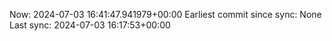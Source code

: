Now: 2024-07-03 16:41:47.941979+00:00 Earliest commit since sync: None Last sync: 2024-07-03 16:17:53+00:00
